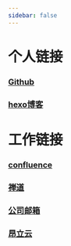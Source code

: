 ```yaml
---
sidebar: false
---
```


# 个人链接

### [Github](https://www.github.com/xujiuming)  
### [hexo博客](https://blog.xujiuming.com)  

# 工作链接
### [confluence](http://47.101.196.66:8090/#all-updates)
### [禅道](http://47.101.196.66:99/zentao/my/)
### [公司邮箱](http://mail.onlyedu.com/)
### [昂立云](http://www.onlyyun.cn)

